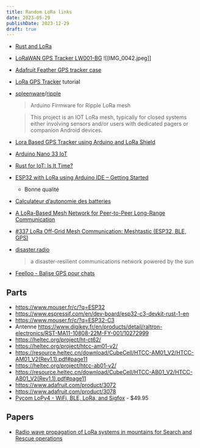 ```yaml
---
title: Random LoRa links
date: 2023-05-29
publishDate: 2023-12-29
draft: true
---
```


- [Rust and LoRa](https://blog.drogue.io/rust-and-lora/)
- [LoRaWAN GPS Tracker LW001-BG](https://www.mokolora.com/lorawan-gps-tracker-lw001-bg/)
  ![[IMG_0042.jpeg]]
- [Adafruit Feather GPS tracker case](https://www.thingiverse.com/thing:3947782)
- [LoRa GPS Tracker](https://www.instructables.com/LoRa-GPS-Tracker/) tutorial
- [spleenware](https://github.com/spleenware)/[ripple](https://github.com/spleenware/ripple)
  > Arduino Firmware for Ripple LoRa mesh

  > This project is an IOT LoRa mesh, typically for closed systems either involving sensors and/or users with dedicated pagers or companion Android devices.
- [Lora Based GPS Tracker using Arduino and LoRa Shield](https://circuitdigest.com/microcontroller-projects/lora-based-gps-tracker-using-arduino-and-lora-shield)
- [Arduino Nano 33 IoT](https://store.arduino.cc/products/arduino-nano-33-iot)
- [Rust for IoT: Is It Time?](https://betterprogramming.pub/rust-for-iot-is-it-time-67b14ab34b8)
- [ESP32 with LoRa using Arduino IDE – Getting Started](https://randomnerdtutorials.com/esp32-lora-rfm95-transceiver-arduino-ide/)
  - Bonne qualité
- [Calculateur d’autonomie des batteries](https://www.digikey.fr/fr/resources/conversion-calculators/conversion-calculator-battery-life)
- [A LoRa-Based Mesh Network for Peer-to-Peer Long-Range Communication](https://www.mdpi.com/1424-8220/21/13/4314)
- [#337 LoRa Off-Grid Mesh Communication: Meshtastic (ESP32, BLE, GPS)](https://youtu.be/TY6m6fS8bxU)
- [disaster.radio](https://disaster.radio/)
  > a disaster-resilient communications network powered by the sun
- [Feelloo - Balise GPS pour chats](https://store.feelloo.com/)

## Parts

- <https://www.mouser.fr/c/?q=ESP32>
- <https://www.espressif.com/en/dev-board/esp32-c3-devkit-rust-1-en>
- <https://www.mouser.fr/c/?q=ESP32-C3>
- Antenne <https://www.digikey.fr/en/products/detail/raltron-electronics/RST-MA11-10808-22M-FY-001/10272999>
- <https://heltec.org/project/ht-ct62/>
- <https://heltec.org/project/htcc-am01-v2/>
- <https://resource.heltec.cn/download/CubeCell/HTCC-AM01_V2/HTCC-AM01_V2(Rev1.1).pdf#page11>
- <https://heltec.org/project/htcc-ab01-v2/>
- <https://resource.heltec.cn/download/CubeCell/HTCC-AB01_V2/HTCC-AB01_V2(Rev1.1).pdf#page11>
- <https://www.adafruit.com/product/3072>
- <https://www.adafruit.com/product/3078>
- [Pycom LoPy4 - WiFi, BLE, LoRa, and Sigfox](https://www.adafruit.com/product/3689) - $49.95

## Papers

- [Radio wave propagation of LoRa systems in mountains for Search and Rescue operations](https://ieeexplore.ieee.org/document/9232231)
